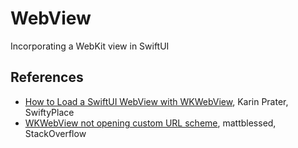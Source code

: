 #  WebView

Incorporating a WebKit view in SwiftUI

## References

- [How to Load a SwiftUI WebView with WKWebView](https://www.swiftyplace.com/blog/loading-a-web-view-in-swiftui-with-wkwebview), Karin Prater, SwiftyPlace
- [WKWebView not opening custom URL scheme](https://stackoverflow.com/a/58686129/294171), mattblessed, StackOverflow
